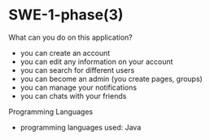 # SWE-1-phase(3)

What can you do on this application?

- you can create an account
- you can edit any information on your account
- you can search for different users 
- you can become an admin (you create pages, groups)
- you can manage your notifications
- you can chats with your friends

Programming Languages

- programming languages used: Java
